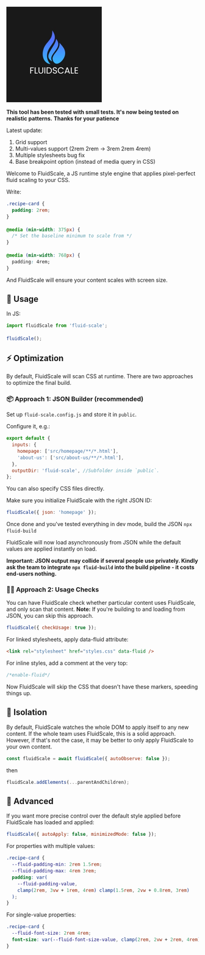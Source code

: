 ![Tool Logo](https://github.com/bluepersia/FluidScale/raw/master/assets/logo.jpg)

**This tool has been tested with small tests. It's now being tested on realistic patterns.**
**Thanks for your patience**

Latest update:

1. Grid support
2. Multi-values support (2rem 2rem -> 3rem 2rem 4rem)
3. Multiple stylesheets bug fix
4. Base breakpoint option (instead of media query in CSS)

Welcome to FluidScale, a JS runtime style engine that applies pixel-perfect fluid scaling to your CSS.

Write:

```css
.recipe-card {
  padding: 2rem;
}

@media (min-width: 375px) {
  /* Set the baseline minimum to scale from */
}

@media (min-width: 768px) {
  padding: 4rem;
}
```

And FluidScale will ensure your content scales with screen size.

## 🚀 Usage

In JS:

```js
import fluidScale from 'fluid-scale';

fluidScale();
```

## ⚡ Optimization

By default, FluidScale will scan CSS at runtime.
There are two approaches to optimize the final build.

### 📦 Approach 1: JSON Builder (recommended)

Set up `fluid-scale.config.js` and store it in `public`.

Configure it, e.g.:

```js
export default {
  inputs: {
    homepage: ['src/homepage/**/*.html'],
    'about-us': ['src/about-us/**/*.html'],
  },
  outputDir: 'fluid-scale', //Subfolder inside `public`.
};
```

You can also specify CSS files directly.

Make sure you initialize FluidScale with the right JSON ID:

```js
fluidScale({ json: 'homepage' });
```

Once done and you've tested everything in dev mode, build the JSON
`npx fluid-build`

FluidScale will now load asynchronously from JSON while the default values are applied instantly on load.

**Important: JSON output may collide if several people use privately. Kindly ask the team to integrate `npx fluid-build` into the build pipeline - it costs end-users nothing.**

### 🕵️‍♂️ Approach 2: Usage Checks

You can have FluidScale check whether particular content uses FluidScale, and only scan that content.
**Note:** If you're building to and loading from JSON, you can skip this approach.

```js
fluidScale({ checkUsage: true });
```

For linked stylesheets, apply data-fluid attribute:

```html
<link rel="stylesheet" href="styles.css" data-fluid />
```

For inline styles, add a comment at the very top:

```css
/*enable-fluid*/
```

Now FluidScale will skip the CSS that doesn't have these markers, speeding things up.

## 🧱 Isolation

By default, FluidScale watches the whole DOM to apply itself to any new content.
If the whole team uses FluidScale, this is a solid approach. However, if that's not the case, it may be better to only apply FluidScale to your own content.

```js
const fluidScale = await fluidScale({ autoObserve: false });
```

then

```js
fluidScale.addElements(...parentAndChildren);
```

## 📐 Advanced

If you want more precise control over the default style applied before FluidScale has loaded and applied:

```js
fluidScale({ autoApply: false, minimizedMode: false });
```

For properties with multiple values:

```css
.recipe-card {
  --fluid-padding-min: 2rem 1.5rem;
  --fluid-padding-max: 4rem 3rem;
  padding: var(
    --fluid-padding-value,
    clamp(2rem, 3vw + 1rem, 4rem) clamp(1.5rem, 2vw + 0.8rem, 3rem)
  );
}
```

For single-value properties:

```css
.recipe-card {
  --fluid-font-size: 2rem 4rem;
  font-size: var(--fluid-font-size-value, clamp(2rem, 2vw + 2rem, 4rem));
}
```
